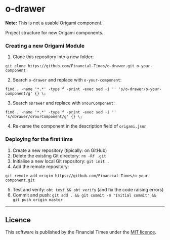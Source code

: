 # o-drawer

**Note:** This is not a usable Origami component.

Project structure for new Origami components.

### Creating a new Origami Module

1. Clone this repository into a new folder:

  ```
  git clone https://github.com/Financial-Times/o-drawer.git o-your-component
  ```
2. Search `o-drawer` and replace with `o-your-component`:

  ```
  find . -name '*.*' -type f -print -exec sed -i '' 's/o-drawer/o-your-component/g' {} \;
  ```
3. Search `oDrawer` and replace with `oYourComponent`:

  ```
  find . -name '*.*' -type f -print -exec sed -i '' 's/oDrawer/oYourComponent/g' {} \;
  ```
4. Re-name the component in the description field of `origami.json`

### Deploying for the first time

1. Create a new repository (tipically: on GitHub)
2. Delete the existing Git directory: `rm -Rf .git`
3. Initialise a new local Git repository: `git init .`
4. Add the remote repository:

  ```
  git remote add origin https://github.com/Financial-Times/o-your-component.git
  ```
5. Test and verify: `obt test && obt verify` (and fix the code raising errors)
6. Commit and push: `git add . && git commit -m "Initial commit" && git push origin master`

----

## Licence

This software is published by the Financial Times under the [MIT licence](http://opensource.org/licenses/MIT).
